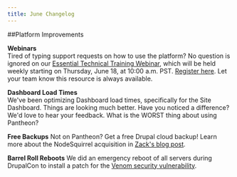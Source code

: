 ```yaml
---
title: June Changelog
---
```

##Platform Improvements

**Webinars**  
Tired of typing support requests on how to use the platform? No question is ignored on our [Essential Technical Training Webinar](https://pantheon.io/new-user-training), which will be held weekly starting on Thursday, June 18, at 10:00 a.m. PST. [Register here](https://pantheon.io/new-user-training). Let your team know this resource is always available.

**Dashboard Load Times**  
We've been optimizing Dashboard load times, specifically for the Site Dashboard. Things are looking much better. Have you noticed a difference? We'd love to hear your feedback. What is the WORST thing about using Pantheon?

**Free Backups**
Not on Pantheon? Get a free Drupal cloud backup! Learn more about the NodeSquirrel acquisition in [Zack's blog post](https://pantheon.io/blog/why-pantheon-bought-nodesquirrel).

**Barrel Roll Reboots**
We did an emergency reboot of all servers during DrupalCon to install a patch for the [Venom security vulnerability](http://venom.crowdstrike.com/).
